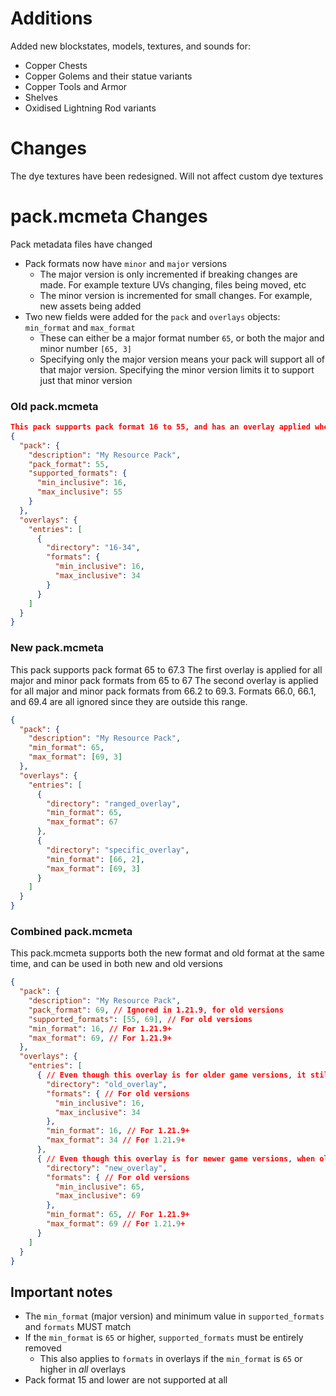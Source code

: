 # Additions
Added new blockstates, models, textures, and sounds for:
- Copper Chests
- Copper Golems and their statue variants
- Copper Tools and Armor
- Shelves
- Oxidised Lightning Rod variants

# Changes
The dye textures have been redesigned. Will not affect custom dye textures

# pack.mcmeta Changes
Pack metadata files have changed
- Pack formats now have `minor` and `major` versions
  - The major version is only incremented if breaking changes are made. For example texture UVs changing, files being moved, etc
  - The minor version is incremented for small changes. For example, new assets being added
- Two new fields were added for the `pack` and `overlays` objects: `min_format` and `max_format`
  - These can either be a major format number `65`, or both the major and minor number `[65, 3]`
  - Specifying only the major version means your pack will support all of that major version. Specifying the minor version limits it to support just that minor version

### Old pack.mcmeta
```json
This pack supports pack format 16 to 55, and has an overlay applied when the pack format is in the range 16 to 34
{
  "pack": {
    "description": "My Resource Pack",
    "pack_format": 55,
    "supported_formats": {
      "min_inclusive": 16,
      "max_inclusive": 55
    }
  },
  "overlays": {
    "entries": [
      {
        "directory": "16-34",
        "formats": {
          "min_inclusive": 16,
          "max_inclusive": 34
        }
      }
    ]
  }
}
```

### New pack.mcmeta
This pack supports pack format 65 to 67.3
The first overlay is applied for all major and minor pack formats from 65 to 67
The second overlay is applied for all major and minor pack formats from 66.2 to 69.3. Formats 66.0, 66.1, and 69.4 are all ignored since they are outside this range.
```json
{
  "pack": {
    "description": "My Resource Pack",
    "min_format": 65,
    "max_format": [69, 3]
  },
  "overlays": {
    "entries": [
      {
        "directory": "ranged_overlay",
        "min_format": 65,
        "max_format": 67
      },
      {
        "directory": "specific_overlay",
        "min_format": [66, 2],
        "max_format": [69, 3]
      }
    ]
  }
}
```

### Combined pack.mcmeta
This pack.mcmeta supports both the new format and old format at the same time, and can be used in both new and old versions
```json
{
  "pack": {
    "description": "My Resource Pack",
    "pack_format": 69, // Ignored in 1.21.9, for old versions
    "supported_formats": [55, 69], // For old versions
    "min_format": 16, // For 1.21.9+
    "max_format": 69, // For 1.21.9+
  },
  "overlays": {
    "entries": [
      { // Even though this overlay is for older game versions, it still needs the new formatting
        "directory": "old_overlay",
        "formats": { // For old versions
          "min_inclusive": 16,
          "max_inclusive": 34
        },
        "min_format": 16, // For 1.21.9+
        "max_format": 34 // For 1.21.9+
      },
      { // Even though this overlay is for newer game versions, when old overlays are present, all overlays must provide the old formatting
        "directory": "new_overlay",
        "formats": { // For old versions
          "min_inclusive": 65,
          "max_inclusive": 69
        },
        "min_format": 65, // For 1.21.9+
        "max_format": 69 // For 1.21.9+
      }
    ]
  }
}
```

## Important notes
- The `min_format` (major version) and minimum value in `supported_formats` and `formats` MUST match
- If the `min_format` is `65` or higher, `supported_formats` must be entirely removed
   - This also applies to `formats` in overlays if the `min_format` is `65` or higher in _all_ overlays
- Pack format 15 and lower are not supported at all